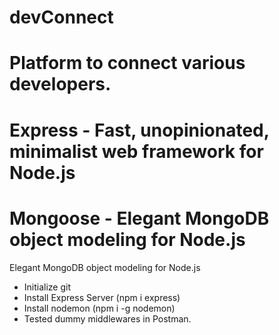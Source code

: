 # devConnect 
# Platform to connect various developers.
# Express - Fast, unopinionated, minimalist web framework for Node.js
# Mongoose - Elegant MongoDB object modeling for Node.js
Elegant MongoDB object modeling for Node.js
- Initialize git
- Install Express Server (npm i express)
- Install nodemon (npm i -g nodemon)
- Tested dummy middlewares in Postman.